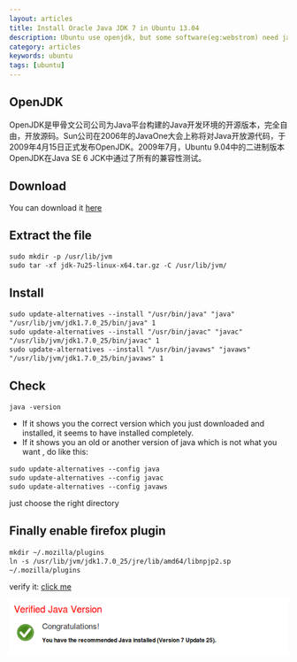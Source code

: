 ```yaml
---
layout: articles
title: Install Oracle Java JDK 7 in Ubuntu 13.04
description: Ubuntu use openjdk, but some software(eg:webstrom) need java-jdk, so let's install it.
category: articles
keywords: ubuntu
tags: [ubuntu]
---
```


## OpenJDK

OpenJDK是甲骨文公司公司为Java平台构建的Java开发环境的开源版本，完全自由，开放源码。Sun公司在2006年的JavaOne大会上称将对Java开放源代码，于2009年4月15日正式发布OpenJDK。2009年7月，Ubuntu 9.04中的二进制版本OpenJDK在Java SE 6 JCK中通过了所有的兼容性测试。

## Download

You can download it [here](http://www.oracle.com/technetwork/java/javase/downloads/index.html)

## Extract the file

````
sudo mkdir -p /usr/lib/jvm
sudo tar -xf jdk-7u25-linux-x64.tar.gz -C /usr/lib/jvm/
````

## Install

````
sudo update-alternatives --install "/usr/bin/java" "java" "/usr/lib/jvm/jdk1.7.0_25/bin/java" 1
sudo update-alternatives --install "/usr/bin/javac" "javac" "/usr/lib/jvm/jdk1.7.0_25/bin/javac" 1
sudo update-alternatives --install "/usr/bin/javaws" "javaws" "/usr/lib/jvm/jdk1.7.0_25/bin/javaws" 1
````

## Check

````
java -version
````

* If it shows you the correct version which you just downloaded and installed, it seems to have installed completely.
* If it shows you an old or another version of java which is not what you want , do like this: 

````
sudo update-alternatives --config java
sudo update-alternatives --config javac 
sudo update-alternatives --config javaws
````

just choose the right directory

## Finally enable firefox plugin

````
mkdir ~/.mozilla/plugins
ln -s /usr/lib/jvm/jdk1.7.0_25/jre/lib/amd64/libnpjp2.sp ~/.mozilla/plugins
````

verify it: [click me](http://java.com/en/download/installed.jsp)

![verified-java-version](/images/articles/install-jdk7-in-ubuntu/verified-java-version.png)